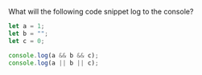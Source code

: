 What will the following code snippet log to the console?

```js index.js
let a = 1;
let b = "";
let c = 0;

console.log(a && b && c);
console.log(a || b || c);
```
